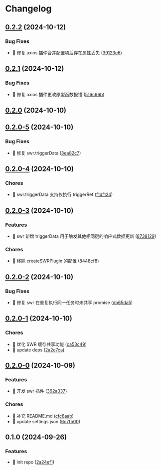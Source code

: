 # Changelog

## [0.2.2](https://github.com/l246804/async-plugin-request/compare/v0.2.1...v0.2.2) (2024-10-12)


### Bug Fixes

* 🐛 修复 axios 插件合并配置项后存在属性丢失 ([39123e6](https://github.com/l246804/async-plugin-request/commit/39123e6fc0e1ee6ab8c3d5c4ae482243dea22c1a))

## [0.2.1](https://github.com/l246804/async-plugin-request/compare/v0.2.0...v0.2.1) (2024-10-12)


### Bug Fixes

* 🐛 修复 axios 插件更改原型函数报错 ([516c96b](https://github.com/l246804/async-plugin-request/commit/516c96bc586ffb3c0660b0b9927488b73dbcf36b))

## [0.2.0](https://github.com/l246804/async-plugin-request/compare/v0.2.0-5...v0.2.0) (2024-10-10)

## [0.2.0-5](https://github.com/l246804/async-plugin-request/compare/v0.2.0-4...v0.2.0-5) (2024-10-10)


### Bug Fixes

* 🐛 修复 swr.triggerData ([3ea82c7](https://github.com/l246804/async-plugin-request/commit/3ea82c7de695ff6deadd966472f18a2e30e407ed))

## [0.2.0-4](https://github.com/l246804/async-plugin-request/compare/v0.2.0-3...v0.2.0-4) (2024-10-10)


### Chores

* 🤖 swr.triggerData 支持仅执行 triggerRef ([f1df124](https://github.com/l246804/async-plugin-request/commit/f1df124738a108e371597dad766d783e78433492))

## [0.2.0-3](https://github.com/l246804/async-plugin-request/compare/v0.2.0-2...v0.2.0-3) (2024-10-10)


### Features

* 🎸 swr 新增 triggerData 用于触发其他相同键的响应式数据更新 ([8738129](https://github.com/l246804/async-plugin-request/commit/87381299c6d672db8beb3fedadc78a27fc2ec9f1))


### Chores

* 🤖 移除 createSWRPlugin 的配置 ([8448cf8](https://github.com/l246804/async-plugin-request/commit/8448cf852e72a3f91ff9bd85866b65a5830eb76d))

## [0.2.0-2](https://github.com/l246804/async-plugin-request/compare/v0.2.0-1...v0.2.0-2) (2024-10-10)


### Bug Fixes

* 🐛 修复 swr 在重复执行同一任务时未共享 promise ([db65da5](https://github.com/l246804/async-plugin-request/commit/db65da5057e5a3fd611b87aa19552fcaeccff73d))

## [0.2.0-1](https://github.com/l246804/async-plugin-request/compare/v0.2.0-0...v0.2.0-1) (2024-10-10)


### Chores

* 🤖 优化 SWR 缓存共享功能 ([ca53c49](https://github.com/l246804/async-plugin-request/commit/ca53c4959e1e3e32a2e7bf9f2efc92f9c822b63c))
* 🤖 update deps ([2a2e7ca](https://github.com/l246804/async-plugin-request/commit/2a2e7ca1b0630aabe75aadd838d7dfc3d2093639))

## [0.2.0-0](https://github.com/l246804/async-plugin-request/compare/v0.1.0...v0.2.0-0) (2024-10-09)


### Features

* 🎸 开发 swr 插件 ([362a337](https://github.com/l246804/async-plugin-request/commit/362a3374ee25ceabedd11ad1bb0beca6c1dcb3cb))


### Chores

* 🤖 补充 README.md ([cfc8aab](https://github.com/l246804/async-plugin-request/commit/cfc8aabe50ec44f44154794661ae33f3a0bde6c1))
* 🤖 update settings.json ([6c7fb00](https://github.com/l246804/async-plugin-request/commit/6c7fb00a3dc855f3559c29a9afe909731475403c))

## 0.1.0 (2024-09-26)


### Features

* 🎸 init repo ([2a24ef1](https://github.com/l246804/async-plugin-request/commit/2a24ef18a79febc9a06c107cb0fdfc5032e085cc))
